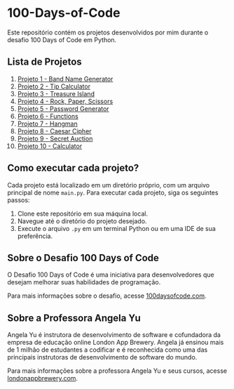 # 100-Days-of-Code
<p>Este repositório contém os projetos desenvolvidos por mim durante o desafio 100 Days of Code em Python.</p>

<h2>Lista de Projetos</h2>
<ol>
	<li><a href="./01- Band Name Generator">Projeto 1 - Band Name Generator</a></li>
	<li><a href="./02- Tip Calculator">Projeto 2 - Tip Calculator</a></li>
	<li><a href="./03- Treasure Island">Projeto 3 - Treasure Island</a></li>
	<li><a href="./04- Rock Paper Scissors">Projeto 4 - Rock, Paper, Scissors</a></li>
	<li><a href="./05- Python Loops">Projeto 5 - Password Generator</a></li>
 	<li><a href="./06- Functions & Karel">Projeto 6 - Functions</a></li>
  <li><a href="./07- Hangman">Projeto 7 - Hangman</a></li>
  <li><a href="./08- Caesar Cipher">Projeto 8 - Caesar Cipher</a></li>
  <li><a href="./09- Secret Auction">Projeto 9 - Secret Auction</a></li>
  <li><a href="./10- Calculator">Projeto 10 - Calculator</a></li>
</ol>

<h2>Como executar cada projeto?</h2>
<p>Cada projeto está localizado em um diretório próprio, com um arquivo principal de nome <code>main.py</code>. Para executar cada projeto, siga os seguintes passos:</p>
<ol>
	<li>Clone este repositório em sua máquina local.</li>
	<li>Navegue até o diretório do projeto desejado.</li>
	<li>Execute o arquivo <code>.py</code> em um terminal Python ou em uma IDE de sua preferência.</li>
</ol>

<h2>Sobre o Desafio 100 Days of Code</h2>
<p>O Desafio 100 Days of Code é uma iniciativa para desenvolvedores que desejam melhorar suas habilidades de programação.</p>
<p>Para mais informações sobre o desafio, acesse <a href="https://www.100daysofcode.com/">100daysofcode.com</a>.</p>

<h2>Sobre a Professora Angela Yu</h2>
<p>Angela Yu é instrutora de desenvolvimento de software e cofundadora da empresa de educação online London App Brewery. Angela já ensinou mais de 1 milhão de estudantes a codificar e é reconhecida como uma das principais instrutoras de desenvolvimento de software do mundo.</p>
<p>Para mais informações sobre a professora Angela Yu e seus cursos, acesse <a href="https://www.londonappbrewery.com/">londonappbrewery.com</a>.</p>
